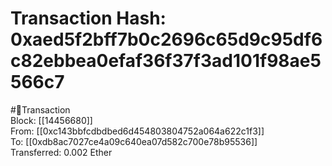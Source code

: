 
Transaction Hash: 0xaed5f2bff7b0c2696c65d9c95df6c82ebbea0efaf36f37f3ad101f98ae5566c7
====================================================================================
  
#💸Transaction  
Block: [[14456680]]  
From: [[0xc143bbfcdbdbed6d454803804752a064a622c1f3]]  
To: [[0xdb8ac7027ce4a09c640ea07d582c700e78b95536]]  
Transferred: 0.002 Ether